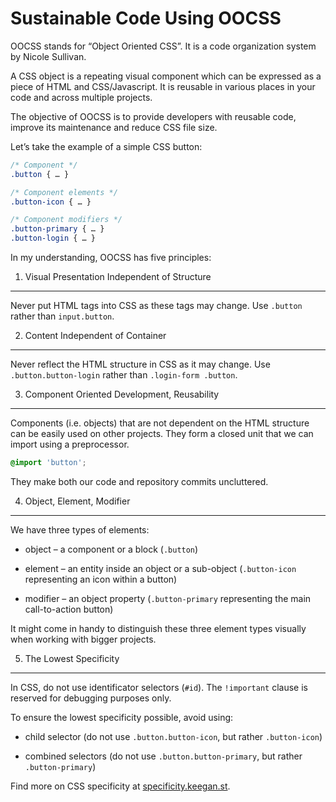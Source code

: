 Sustainable Code Using OOCSS
============================

OOCSS stands for “Object Oriented CSS”. It is a code organization system by
Nicole Sullivan.

A CSS object is a repeating visual component which can be expressed as a piece
of HTML and CSS/Javascript. It is reusable in various places in your code and
across multiple projects.

The objective of OOCSS is to provide developers with reusable code, improve its
maintenance and reduce CSS file size.

Let’s take the example of a simple CSS button:

~~~~~~~~~~~~~~~~~~~~~~~~~~~~~~~~~~~~~~~~~~~~~~~~~~~~~~~~~~~~~~~~~~~~~~~~~~~~ css
/* Component */
.button { … }

/* Component elements */
.button-icon { … }

/* Component modifiers */
.button-primary { … }
.button-login { … }
~~~~~~~~~~~~~~~~~~~~~~~~~~~~~~~~~~~~~~~~~~~~~~~~~~~~~~~~~~~~~~~~~~~~~~~~~~~~~~~~

In my understanding, OOCSS has five principles:

1) Visual Presentation Independent of Structure
-----------------------------------------------

Never put HTML tags into CSS as these tags may change. Use `.button` rather than
`input.button`.

2) Content Independent of Container
-----------------------------------

Never reflect the HTML structure in CSS as it may change. Use
`.button.button-login` rather than `.login-form .button`.

3) Component Oriented Development, Reusability
----------------------------------------------

Components (i.e. objects) that are not dependent on the HTML structure can be
easily used on other projects. They form a closed unit that we can import using
a preprocessor.

~~~~~~~~~~~~~~~~~~~~~~~~~~~~~~~~~~~~~~~~~~~~~~~~~~~~~~~~~~~~~~~~~~~~~~~~~~~~ css
@import 'button';
~~~~~~~~~~~~~~~~~~~~~~~~~~~~~~~~~~~~~~~~~~~~~~~~~~~~~~~~~~~~~~~~~~~~~~~~~~~~~~~~

They make both our code and repository commits uncluttered.

4) Object, Element, Modifier
----------------------------

We have three types of elements:

-   object – a component or a block (`.button`)

-   element – an entity inside an object or a sub-object (`.button-icon`
    representing an icon within a button)

-   modifier – an object property (`.button-primary` representing the main
    call-to-action button)

It might come in handy to distinguish these three element types visually when
working with bigger projects.

5) The Lowest Specificity
-------------------------

In CSS, do not use identificator selectors (`#id`). The `!important` clause is
reserved for debugging purposes only.

To ensure the lowest specificity possible, avoid using:

-   child selector (do not use `.button.button-icon`, but rather `.button-icon`)

-   combined selectors (do not use `.button.button-primary`, but rather
    `.button-primary`)

Find more on CSS specificity at
[specificity.keegan.st](<http://specificity.keegan.st/>).
